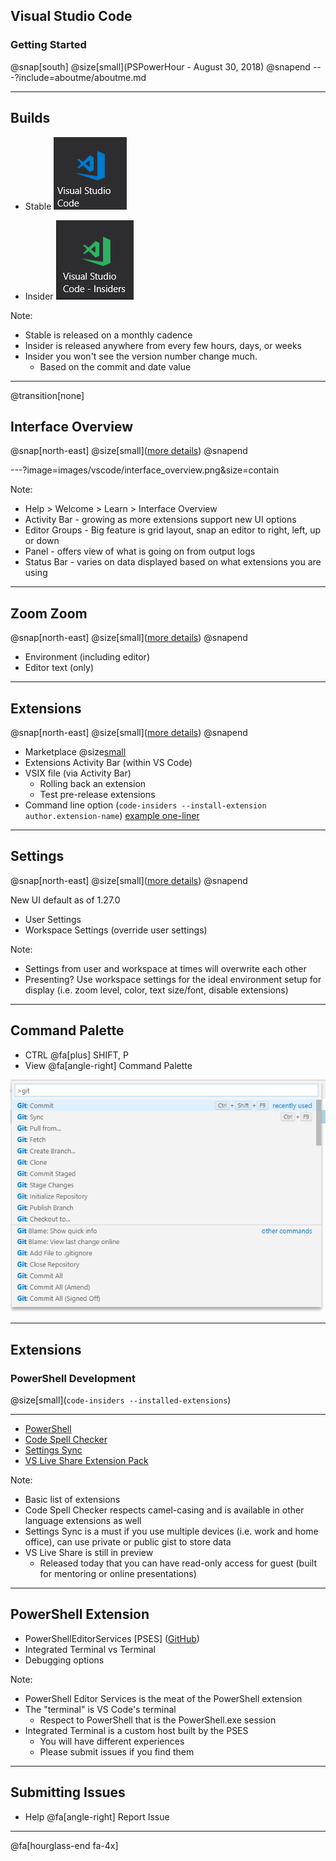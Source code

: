 ## Visual Studio Code
### Getting Started
@snap[south]
@size[small](PSPowerHour - August 30, 2018)
@snapend
---?include=aboutme/aboutme.md

---
## Builds

- Stable
![stable](images/vscode/stablebuildicon.png)

- Insider
![insider](images/vscode/insiderbuildicon.png)

Note:
- Stable is released on a monthly cadence
- Insider is released anywhere from every few hours, days, or weeks
- Insider you won't see the version number change much.
    - Based on the commit and date value
---
@transition[none]
## Interface Overview

@snap[north-east]
@size[small]([more details](https://code.visualstudio.com/docs/getstarted/userinterface))
@snapend

---?image=images/vscode/interface_overview.png&size=contain

Note:
- Help > Welcome > Learn > Interface Overview
- Activity Bar - growing as more extensions support new UI options
- Editor Groups - Big feature is grid layout, snap an editor to right, left, up or down
- Panel - offers view of what is going on from output logs
- Status Bar - varies on data displayed based on what extensions you are using

---
## Zoom Zoom
@snap[north-east]
@size[small]([more details](https://code.visualstudio.com/docs/editor/accessibility))
@snapend

- Environment (including editor)
- Editor text (only)

---
## Extensions

@snap[north-east]
@size[small]([more details](https://code.visualstudio.com/docs/editor/extension-gallery))
@snapend

- Marketplace @size[small]([https://marketplace.visualstudio.com/vscode](https://marketplace.visualstudio.com/vscode))
- Extensions Activity Bar (within VS Code)
- VSIX file (via Activity Bar)
    - Rolling back an extension
    - Test pre-release extensions
- Command line option (`code-insiders --install-extension author.extension-name`) [example one-liner](https://twitter.com/wsmelton/status/1025029106612744192)

---
## Settings
@snap[north-east]
@size[small]([more details](https://code.visualstudio.com/docs/getstarted/settings))
@snapend

New UI default as of 1.27.0

- User Settings
- Workspace Settings (override user settings)

Note:
- Settings from user and workspace at times will overwrite each other
- Presenting? Use workspace settings for the ideal environment setup for display (i.e. zoom level, color, text size/font, disable extensions)

---
## Command Palette

- CTRL @fa[plus] SHIFT, P
- View @fa[angle-right] Command Palette

![git example](/images/vscode/commandpalette_git.png)

---
## Extensions
### PowerShell Development

@size[small](`code-insiders --installed-extensions`)

---

- [PowerShell](https://marketplace.visualstudio.com/items?itemName=ms-vscode.PowerShell)
- [Code Spell Checker](https://marketplace.visualstudio.com/items?itemName=streetsidesoftware.code-spell-checker)
- [Settings Sync](https://marketplace.visualstudio.com/items?itemName=Shan.code-settings-sync)
- [VS Live Share Extension Pack](https://marketplace.visualstudio.com/items?itemName=MS-vsliveshare.vsliveshare-pack)

Note:
- Basic list of extensions
- Code Spell Checker respects camel-casing and is available in other language extensions as well
- Settings Sync is a must if you use multiple devices (i.e. work and home office), can use private or public gist to store data
- VS Live Share is still in preview
    - Released today that you can have read-only access for guest (built for mentoring or online presentations)

---
## PowerShell Extension

- PowerShellEditorServices [PSES] ([GitHub](https://github.com/PowerShell/PowerShellEditorServices))
- Integrated Terminal vs Terminal
- Debugging options

Note:
- PowerShell Editor Services is the meat of the PowerShell extension
- The "terminal" is VS Code's terminal
    - Respect to PowerShell that is the PowerShell.exe session
- Integrated Terminal is a custom host built by the PSES
    - You will have different experiences
    - Please submit issues if you find them

---

## Submitting Issues

- Help @fa[angle-right] Report Issue

---

@fa[hourglass-end fa-4x]